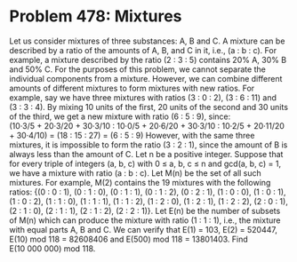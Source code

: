 # Problem 478: Mixtures
Let us consider mixtures of three substances: A, B and C. A mixture can
be described by a ratio of the amounts of A, B, and C in it, i.e.,
(a : b : c). For example, a mixture described by the ratio (2 : 3 : 5)
contains 20% A, 30% B and 50% C. For the purposes of this problem, we
cannot separate the individual components from a mixture. However, we
can combine different amounts of different mixtures to form mixtures
with new ratios. For example, say we have three mixtures with ratios
(3 : 0 : 2), (3 : 6 : 11) and (3 : 3 : 4). By mixing 10 units of the
first, 20 units of the second and 30 units of the third, we get a new
mixture with ratio (6 : 5 : 9), since:
(10·3/5 + 20·3/20 + 30·3/10 : 10·0/5 + 20·6/20 + 30·3/10 : 10·2/5 + 20·11/20 + 30·4/10)
= (18 : 15 : 27) = (6 : 5 : 9) However, with the same three mixtures, it
is impossible to form the ratio (3 : 2 : 1), since the amount of B is
always less than the amount of C. Let n be a positive integer. Suppose
that for every triple of integers (a, b, c) with 0 ≤ a, b, c ≤ n and
gcd(a, b, c) = 1, we have a mixture with ratio (a : b : c). Let M(n) be
the set of all such mixtures. For example, M(2) contains the 19 mixtures
with the following ratios: {(0 : 0 : 1), (0 : 1 : 0), (0 : 1 : 1),
(0 : 1 : 2), (0 : 2 : 1), (1 : 0 : 0), (1 : 0 : 1), (1 : 0 : 2),
(1 : 1 : 0), (1 : 1 : 1), (1 : 1 : 2), (1 : 2 : 0), (1 : 2 : 1),
(1 : 2 : 2), (2 : 0 : 1), (2 : 1 : 0), (2 : 1 : 1), (2 : 1 : 2),
(2 : 2 : 1)}. Let E(n) be the number of subsets of M(n) which can
produce the mixture with ratio (1 : 1 : 1), i.e., the mixture with equal
parts A, B and C. We can verify that E(1) = 103, E(2) = 520447,
E(10) mod 118 = 82608406 and E(500) mod 118 = 13801403. Find
E(10 000 000) mod 118.
